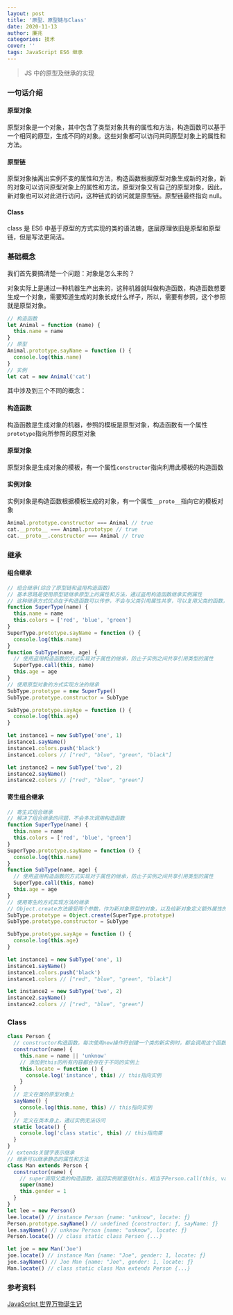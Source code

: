 ```yaml
---
layout: post
title: '原型、原型链与Class'
date: 2020-11-13
author: 廉兆
categories: 技术
cover: ''
tags: JavaScript ES6 继承
---
```


> JS 中的原型及继承的实现

### 一句话介绍

#### 原型对象

原型对象是一个对象，其中包含了类型对象共有的属性和方法，构造函数可以基于一个相同的原型，生成不同的对象。这些对象都可以访问共同原型对象上的属性和方法。

#### 原型链

原型对象抽离出实例不变的属性和方法，构造函数根据原型对象生成新的对象，新的对象可以访问原型对象上的属性和方法，原型对象又有自己的原型对象，因此，新对象也可以对此进行访问，这种链式的访问就是原型链。原型链最终指向 null。

#### Class

class 是 ES6 中基于原型的方式实现的类的语法糖，底层原理依旧是原型和原型链，但是写法更简洁。

### 基础概念

我们首先要搞清楚一个问题：对象是怎么来的？

对象实际上是通过一种机器生产出来的，这种机器就叫做构造函数，构造函数想要生成一个对象，需要知道生成的对象长成什么样子，所以，需要有参照，这个参照就是原型对象。

```js
// 构造函数
let Animal = function (name) {
  this.name = name
}
// 原型
Animal.prototype.sayName = function () {
  console.log(this.name)
}
// 实例
let cat = new Animal('cat')
```

其中涉及到三个不同的概念：

#### 构造函数

构造函数是生成对象的机器，参照的模板是原型对象，构造函数有一个属性`prototype`指向所参照的原型对象

#### 原型对象

原型对象是生成对象的模板，有一个属性`constructor`指向利用此模板的构造函数

#### 实例对象

实例对象是构造函数根据模板生成的对象，有一个属性`__proto__`指向它的模板对象

```js
Animal.prototype.constructor === Animal // true
cat.__proto__ === Animal.prototype // true
cat.__proto__.constructor === Animal // true
```

### 继承

#### 组合继承

```js
// 组合继承(综合了原型链和盗用构造函数)
// 基本思路是使用原型链继承原型上的属性和方法，通过盗用构造函数继承实例属性
// 这种继承方式优点在于构造函数可以传参，不会与父类引用属性共享，可以复用父类的函数，但是也存在一个缺点就是在继承父类函数的时候调用了父类构造函数，导致子类的原型上多了不需要的父类属性，存在内存上的浪费。
function SuperType(name) {
  this.name = name
  this.colors = ['red', 'blue', 'green']
}
SuperType.prototype.sayName = function () {
  console.log(this.name)
}
function SubType(name, age) {
  // 使用盗用构造函数的方式实现对于属性的继承，防止子实例之间共享引用类型的属性
  SuperType.call(this, name)
  this.age = age
}
// 使用原型对象的方式实现方法的继承
SubType.prototype = new SuperType()
SubType.prototype.constructor = SubType

SubType.prototype.sayAge = function () {
  console.log(this.age)
}

let instance1 = new SubType('one', 1)
instance1.sayName()
instance1.colors.push('black')
instance1.colors // ["red", "blue", "green", "black"]

let instance2 = new SubType('two', 2)
instance2.sayName()
instance2.colors // ["red", "blue", "green"]
```

#### 寄生组合继承

```js
// 寄生式组合继承
// 解决了组合继承的问题，不会多次调用构造函数
function SuperType(name) {
  this.name = name
  this.colors = ['red', 'blue', 'green']
}
SuperType.prototype.sayName = function () {
  console.log(this.name)
}
function SubType(name, age) {
  // 使用盗用构造函数的方式实现对于属性的继承，防止子实例之间共享引用类型的属性
  SuperType.call(this, name)
  this.age = age
}
// 使用寄生的方式实现方法的继承
// Object.create方法接受两个参数，作为新对象原型的对象，以及给新对象定义额外属性的对象（可选）
SubType.prototype = Object.create(SuperType.prototype)
SubType.prototype.constructor = SubType

SubType.prototype.sayAge = function () {
  console.log(this.age)
}

let instance1 = new SubType('one', 1)
instance1.sayName()
instance1.colors.push('black')
instance1.colors // ["red", "blue", "green", "black"]

let instance2 = new SubType('two', 2)
instance2.sayName()
instance2.colors // ["red", "blue", "green"]
```

### Class

```js
class Person {
  // constructor构造函数，每次使用new操作符创建一个类的新实例时，都会调用这个函数
  constructor(name) {
    this.name = name || 'unknow'
    // 添加到this的所有内容都会存在于不同的实例上
    this.locate = function () {
      console.log('instance', this) // this指向实例
    }
  }
  // 定义在类的原型对象上
  sayName() {
    console.log(this.name, this) // this指向实例
  }
  // 定义在类本身上，通过实例无法访问
  static locate() {
    console.log('class static', this) // this指向类
  }
}
// extends关键字表示继承
// 继承可以继承静态的属性和方法
class Man extends Person {
  constructor(name) {
    // super调用父类的构造函数，返回实例赋值给this，相当于Person.call(this, value)
    super(name)
    this.gender = 1
  }
}
let lee = new Person()
lee.locate() // instance Person {name: "unknow", locate: ƒ}
Person.prototype.sayName() // undefined {constructor: ƒ, sayName: ƒ}
lee.sayName() // unknow Person {name: "unknow", locate: ƒ}
Person.locate() // class static class Person {...}

let joe = new Man('Joe')
joe.locate() // instance Man {name: "Joe", gender: 1, locate: ƒ}
joe.sayName() // Joe Man {name: "Joe", gender: 1, locate: ƒ}
Man.locate() // class static class Man extends Person {...}
```

### 参考资料

[JavaScript 世界万物诞生记](https://zhuanlan.zhihu.com/p/22989691)
